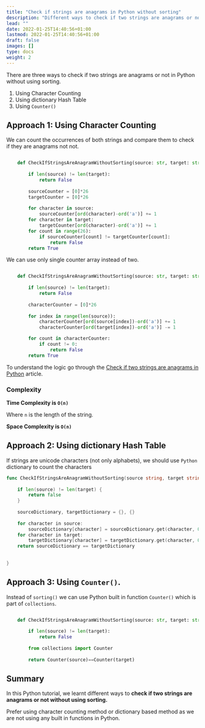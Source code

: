 ```yaml
---
title: "Check if strings are anagrams in Python without sorting"
description: "Different ways to check if two strings are anagrams or not in Python"
lead: ""
date: 2022-01-25T14:40:56+01:00
lastmod: 2022-01-25T14:40:56+01:00
draft: false
images: []
type: docs
weight: 2
---
```


There are three ways to check if two strings are anagrams or not in Python without using sorting. 

1. Using Character Counting
2. Using dictionary Hash Table
3. Using `Counter()`

## Approach 1: Using Character Counting 

We can count the occurrences of both strings and compare them to check if they are anagrams not not.

```python

    def CheckIfStringsAreAnagramWithoutSorting(source: str, target: str) -> bool:
        
        if len(source) != len(target):
            return False
        
        sourceCounter = [0]*26
        targetCounter = [0]*26
        
        for character in source:
            sourceCounter[ord(character)-ord('a')] += 1
        for character in target:
            targetCounter[ord(character)-ord('a')] += 1
        for count in range(26):
            if sourceCounter[count] != targetCounter[count]:
                return False
        return True

```

We can use only single counter array instead of two.


```python

    def CheckIfStringsAreAnagramWithoutSorting(source: str, target: str) -> bool:
        
        if len(source) != len(target):
            return False
        
        characterCounter = [0]*26
        
        for index in range(len(source)):
            characterCounter[ord(source[index])-ord('a')] += 1
            characterCounter[ord(target[index])-ord('a')] -= 1

        for count in characterCounter:
            if count != 0:
                return False
        return True

```

To understand the logic go through the [Check if two strings are anagrams in Python](/problems/string-anagram-python) article.


### Complexity

**Time Complexity is `O(n)`**

Where `n` is the length of the string.

**Space Complexity is `O(n)`**


## Approach 2: Using dictionary Hash Table

If strings are unicode characters (not only alphabets), we should use `Python` dictionary to count the characters


```go
func CheckIfStringsAreAnagramWithoutSorting(source string, target string) bool {
    
    if len(source) != len(target) {
        return false
    }
    
    sourceDictionary, targetDictionary = {}, {}
    
    for character in source:
        sourceDictionary[character] = sourceDictionary.get(character, 0) + 1
    for character in target:
        targetDictionary[character] = targetDictionary.get(character, 0) + 1
    return sourceDictionary == targetDictionary
    
	
}
```

## Approach 3: Using `Counter()`.

Instead of `sorting()` we can use Python built in function `Counter()` which is part of `collections`.


```python

    def CheckIfStringsAreAnagramWithoutSorting(source: str, target: str) -> bool:
       
        if len(source) != len(target):
            return False
        
        from collections import Counter
        
        return Counter(source)==Counter(target)
```

## Summary

In this Python tutorial, we learnt different ways to **check if two strings are anagrams or not without using sorting.**

Prefer using character counting method or dictionary based method as we are not using any built in functions in Python.
